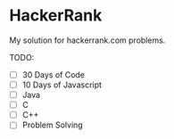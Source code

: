 # HackerRank
My solution for hackerrank.com problems. 

TODO:
- [ ] 30 Days of Code
- [ ] 10 Days of Javascript
- [ ] Java
- [ ] C
- [ ] C++
- [ ] Problem Solving
